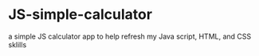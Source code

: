 # JS-simple-calculator
a simple JS calculator app to help refresh my Java script, HTML, and CSS sklills  
